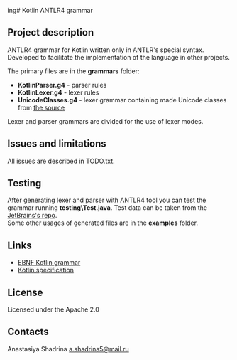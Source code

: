 ing# Kotlin ANTLR4 grammar

## Project description
ANTLR4 grammar for Kotlin written only in ANTLR's special syntax. Developed to facilitate the implementation of the language in other projects.  

The primary files are in the **grammars** folder:
* **KotlinParser.g4** - parser rules
* **KotlinLexer.g4** - lexer rules
* **UnicodeClasses.g4** - lexer grammar containing made Unicode classes from [the source](http://www.antlr3.org/grammar/1345144569663/AntlrUnicode.txt)  

Lexer and parser grammars are divided for the use of lexer modes.

## Issues and limitations
All issues are described in TODO.txt.

## Testing
After generating lexer and parser with ANTLR4 tool you can test the grammar running **testing\Test.java**. Test data can be taken from the [JetBrains's repo](https://github.com/JetBrains/kotlin/tree/master/compiler/testData/psi).   
Some other usages of generated files are in the **examples** folder.

## Links
* [EBNF Kotlin grammar](http://kotlinlang.org/docs/reference/grammar.html)
* [Kotlin specification](http://jetbrains.github.io/kotlin-spec/)

## License
Licensed under the Apache 2.0

## Contacts
Anastasiya Shadrina a.shadrina5@mail.ru 
